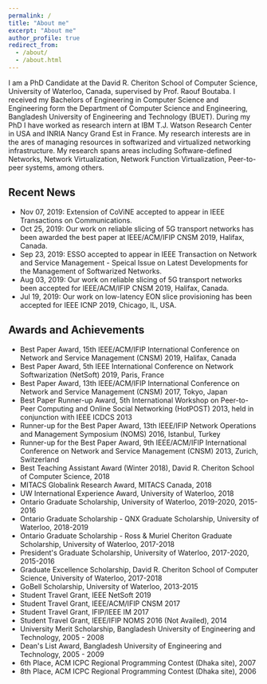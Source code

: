 ```yaml
---
permalink: /
title: "About me"
excerpt: "About me"
author_profile: true
redirect_from: 
  - /about/
  - /about.html
---
```


I am a PhD Candidate at the David R. Cheriton School of Computer Science, University of Waterloo, Canada, supervised by Prof. Raouf Boutaba. I received my Bachelors of Engineering in Computer Science and Engineering form the Department of Computer Science and Engineering, Bangladesh University of Engineering and Technology (BUET). During my PhD I have worked as research intern at IBM T.J. Watson Research Center in USA and INRIA Nancy Grand Est in France. My research interests are in the ares of managing resources in softwarized and virtualized networking infrastructure. My research spans areas including Software-defined Networks, Network Virtualization, Network Function Virtualization, Peer-to-peer systems, among others. 

## Recent News
- Nov 07, 2019: Extension of CoViNE accepted to appear in IEEE Transactions on Communications.
- Oct 25, 2019: Our work on reliable slicing of 5G transport networks has been awarded the best paper at IEEE/ACM/IFIP CNSM 2019, Halifax, Canada.
- Sep 23, 2019: ESSO accepted to appear in IEEE Transaction on Network and Service Management - Speical Issue on Latest Developments for the Management of Softwarized Networks.
- Aug 03, 2019: Our work on reliable slicing of 5G transport networks been accepted for IEEE/ACM/IFIP CNSM 2019, Halifax, Canada.
- Jul 19, 2019: Our work on low-latency EON slice provisioning has been accepted for IEEE ICNP 2019, Chicago, IL, USA.
<!-- <li>Jul 08, 2019: SPONGE accepted for IEEE LCN 2019, Osnabrück, Germany. </li> -->
<!-- <li>Jun 27, 2019: &mu;NF awarded the best paper at IEEE NetSoft 2018, Paris, France.</li> -->
<!-- <li>May 30, 2019: Awarded Student Travel Grant to attend IEEE NetSoft 2019 in Paris, France.</li> -->
<!-- <li>May 10, 2019: Awarded <a href='https://uwaterloo.ca/graduate-studies/awardsandfunding/external-awards/ontario-graduate-scholarship-ogs-and-queen-elizabeth-ii' target='_blank'>Ontario Graduate Scholarship</a> and <a href='https://uwaterloo.ca/graduate-studies/awardsandfunding/presidents-graduate-scholarship-pgs' target='_blank'>President's Graduate Scholarship</a> for academic year 2019-2020. -->
<!-- <li>Apr 26, 2019: Passed PhD Comprehensive-II!</li> -->
<!-- <li>Mar 03, 2019: &mu;NF accepted for IEEE NetSoft 2019, Paris, France. </li> -->
<!-- <li>Jan 07, 2019: Our article making the case for microservice-based NFV has been accepted to appear in IEEE Network Magazine.</li> -->
<!-- <li>Nov 29, 2018: Our work on virtual network embedding in Elastic Optical Networks has been accepted for IEEE INFOCOM 2019, Paris, France.</li> -->
<!-- <li>Sep 06, 2018: Awarded Best Teaching Assistant for the Winter 2018 Term. </li> -->
<!-- <li>Aug 27, 2018: UNiS accepted for IEEE/ACM/IFIP CNSM 2018, Rome, Italy. </li> -->
<!-- <li>Jun 04, 2018: Started internship with RESIST team at INRIA - Nancy Grand Est, France.</li> -->
<!-- <li>May 14, 2018: Presented Khaleesi at IFIP Networking 2018, Zurich, Switzerland.</li> -->
<!-- <li>May 03, 2018: Extension of MULE (IEEE/ACM/IFIP CNSM'17) accepted to appear in IEEE Transactions on Network and Service Management.</li> -->
<!-- <li>Apr 23, 2018: Awarded <a href='https://uwaterloo.ca/graduate-studies/awardsandfunding/external-awards/ontario-graduate-scholarship-ogs-and-queen-elizabeth-ii' target='_blank'>Ontario Graduate Scholarship</a> and <a href='https://uwaterloo.ca/graduate-studies/awardsandfunding/presidents-graduate-scholarship-pgs' target='_blank'>President's Graduate Scholarship</a> for academic year 2018-2019.-->
<!-- <li>Apr 13, 2018: Awarded UW International Experience Award for research visit to INRIA - Nancy, France.</li> -->
<!-- <li>Mar 07, 2018: Khaleesi accepted for IFIP Networking 2018, Zurich, Switzerland.</li> -->
<!-- <li>Feb 27, 2018: Extention of our work on jointly optimizing backup allocation and embedding for SVNE is accepted to appear in IEEE JSAC - 2017 Special Issue on Network Softwarization and Enablers</li> -->
<!-- <li>Feb 09, 2018: Awarded MITACS Globalink Research Award for a research visit to INRIA - Nancy, France.</li> -->
<!-- <li>Nov 30, 2017: MULE awarded best paper in IEEE/ACM/IFIP CNSM 2017, Tokyo, Japan.</li> -->
<!-- <li>Nov 30, 2017: Presented MULE at IEEE/ACM/IFIP CNSM 2017, Tokyo, Japan.</li> -->
<!-- <li>Nov 08, 2017: Awarded Student Travel Grant to attend IEEE/ACM/IFIP CNSM 2017 in Tokyo, Japan.</li> -->
<!-- <li>Aug 29, 2017: MULE accepted for IEEE/ACM/IFIP CNSM 2017, Tokyo, Japan. </li> -->
<!-- <li>June 14, 2017: Presented our work on jointly optimizing backup allocation at VN level and VN embedding at IFIP Networking 2017, Stockholm, Sweden.</li> -->
<!-- <li>May 09, 2017: Presented ReViNE at IFIP/IEEE IM 2017, Lisbon, Portugal. </li> -->
<!-- <li>Apr 25, 2017: Awarded Student Travel Grant to attend IFIP/IEEE IM 2017 in Lisbon, Portugal</li> -->
<!-- <li>Apr 24, 2017: Awarded <a href='https://uwaterloo.ca/graduate-studies/awardsandfunding/external-awards/ontario-graduate-scholarship-ogs-and-queen-elizabeth-ii' target='_blank'>Ontario Graduate Scholarship</a> and <a href='https://uwaterloo.ca/graduate-studies/awardsandfunding/presidents-graduate-scholarship-pgs' target='_blank'>President's Graduate Scholarship</a> for academic year 2017-2018. -->
<!-- <li>Apr 07, 2017: Our work on jointly optimizing backup allocation and embedding for SVNE is accepted for IFIP Networking 2017, Stockholm, Sweden. </li> -->
<!-- <li>Apr 03, 2017: Extension of ReNoVatE accepted to appear in IEEE Transactions on Network and Service Management. </li> -->
<!-- <li>Dec 20, 2016: Awarded Graduate Excellence Scholarship by CS@UWaterloo.</li> -->
<!-- <li>Nov 11, 2016: ReViNE accepted for IEEE/IFIP IM 2017, Lisbon, Portugal. </li> -->
<!-- <li>Oct 31, 2016: Presented EASE at IEEE/ACM/IFIP CNSM 2016 (Mini-conference), Montreal, Canada. </li> -->
<!-- <li>Aug 22, 2016: ReNoVatE and EASE accepted for IEEE/ACM/IFIP CNSM 2016, Montreal, Canada. </li> -->
<!-- <li>May 21, 2016: Extentions of DRONE and VNF-OP accepted to appear in IEEE Transactions on Network and Service Management. </li> -->
<!-- <li>Mar 04, 2016: CoViNE accepted for IFIP Networking Conference 2016, Vienna, Austria. </li> -->
## Awards and Achievements
- Best Paper Award, 15th IEEE/ACM/IFIP International Conference on Network and Service Management (CNSM) 2019, Halifax, Canada
- Best Paper Award, 5th IEEE International Conference on Network Softwarization (NetSoft) 2019, Paris, France
- Best Paper Award, 13th IEEE/ACM/IFIP International Conference on Network and Service Management (CNSM) 2017, Tokyo, Japan
- Best Paper Runner-up Award, 5th International Workshop on Peer-to-Peer Computing and Online Social Networking (HotPOST) 2013, held in conjunction with IEEE ICDCS 2013
- Runner-up for the Best Paper Award, 13th IEEE/IFIP Network Operations and Management Symposium (NOMS) 2016, Istanbul, Turkey
- Runner-up for the Best Paper Award, 9th IEEE/ACM/IFIP International Conference on Network and Service Management (CNSM) 2013, Zurich, Switzerland
- Best Teaching Assistant Award (Winter 2018), David R. Cheriton School of Computer Science, 2018
- MITACS Globalink Research Award, MITACS Canada, 2018
- UW International Experience Award, University of Waterloo, 2018
- Ontario Graduate Scholarship, University of Waterloo, 2019-2020, 2015-2016
- Ontario Graduate Scholarship - QNX Graduate Scholarship, University of Waterloo, 2018-2019
- Ontario Graduate Scholarship - Ross & Muriel Cheriton Graduate Scholarship, University of Waterloo, 2017-2018
- President's Graduate Scholarship, University of Waterloo, 2017-2020, 2015-2016
- Graduate Excellence Scholarship, David R. Cheriton School of Computer Science, University of Waterloo, 2017-2018
- GoBell Scholarship, University of Waterloo, 2013-2015
- Student Travel Grant, IEEE NetSoft 2019
- Student Travel Grant, IEEE/ACM/IFIP CNSM 2017
- Student Travel Grant, IFIP/IEEE IM 2017
- Student Travel Grant, IEEE/IFIP NOMS 2016 (Not Availed), 2014
- University Merit Scholarship, Bangladesh University of Engineering and Technology, 2005 - 2008
- Dean's List Award, Bangladesh University of Engineering and Technology, 2005 - 2009
- 6th Place, ACM ICPC Regional Programming Contest (Dhaka site), 2007
- 8th Place, ACM ICPC Regional Programming Contest (Dhaka site), 2006
